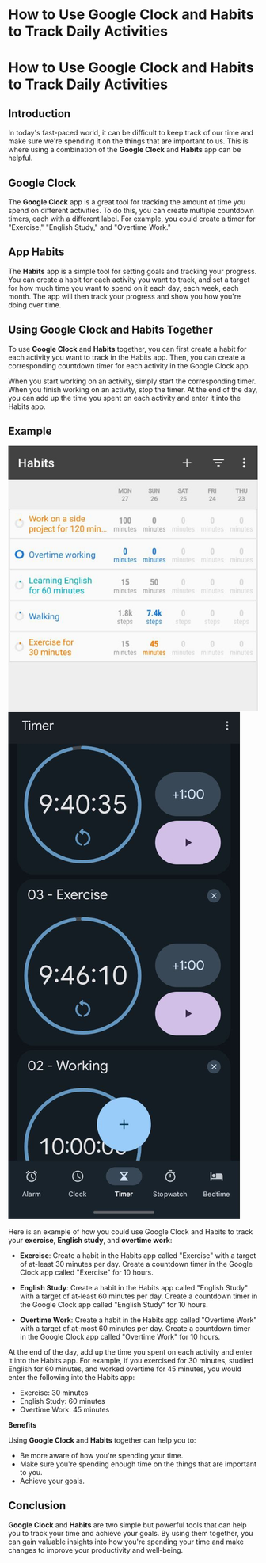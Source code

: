 # How to Use Google Clock and Habits to Track Daily Activities


<!--more-->

# How to Use Google Clock and Habits to Track Daily Activities

## Introduction

In today's fast-paced world, it can be difficult to keep track of our time and make sure we're spending it on the things that are important to us. This is where using a combination of the **Google Clock** and **Habits** app can be helpful.

## Google Clock

The **Google Clock** app is a great tool for tracking the amount of time you spend on different activities. To do this, you can create multiple countdown timers, each with a different label. For example, you could create a timer for "Exercise," "English Study," and "Overtime Work."

## App Habits

The **Habits** app is a simple tool for setting goals and tracking your progress. You can create a habit for each activity you want to track, and set a target for how much time you want to spend on it each day, each week, each month. The app will then track your progress and show you how you're doing over time.

## Using Google Clock and Habits Together

To use **Google Clock** and **Habits** together, you can first create a habit for each activity you want to track in the Habits app. Then, you can create a corresponding countdown timer for each activity in the Google Clock app.

When you start working on an activity, simply start the corresponding timer. When you finish working on an activity, stop the timer. At the end of the day, you can add up the time you spent on each activity and enter it into the Habits app.

## Example

![Habits](habits-001.jpg)
\
![Clock](clock-001.jpg)

Here is an example of how you could use Google Clock and Habits to track your **exercise**, **English study**, and **overtime work**:

* **Exercise**: Create a habit in the Habits app called "Exercise" with a target of at-least 30 minutes per day. Create a countdown timer in the Google Clock app called "Exercise" for 10 hours.

* **English Study**: Create a habit in the Habits app called "English Study" with a target of at-least 60 minutes per day. Create a countdown timer in the Google Clock app called "English Study" for 10 hours.

* **Overtime Work**: Create a habit in the Habits app called "Overtime Work" with a target of at-most 60 minutes per day. Create a countdown timer in the Google Clock app called "Overtime Work" for 10 hours.

At the end of the day, add up the time you spent on each activity and enter it into the Habits app. For example, if you exercised for 30 minutes, studied English for 60 minutes, and worked overtime for 45 minutes, you would enter the following into the Habits app:

* Exercise: 30 minutes
* English Study: 60 minutes
* Overtime Work: 45 minutes

**Benefits**

Using **Google Clock** and **Habits** together can help you to:

* Be more aware of how you're spending your time.
* Make sure you're spending enough time on the things that are important to you.
* Achieve your goals.

## Conclusion

**Google Clock** and **Habits** are two simple but powerful tools that can help you to track your time and achieve your goals. By using them together, you can gain valuable insights into how you're spending your time and make changes to improve your productivity and well-being.
